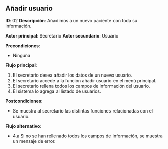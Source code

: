 ## Añadir usuario
**ID**: 02
**Descripción**: Añadimos a un nuevo paciente con toda su 
información.

**Actor principal**: Secretario
**Actor secundario**: Usuario

**Precondiciones**:
* Ninguna

**Flujo principal**:
1. El secretario desea añadir los datos de un nuevo usuario.
1. El secretario accede a la función añadir usuario en el menú 
principal.
1. El secretario rellena todos los campos de información del 
usuario.
1. El sistema lo agrega al listado de usuarios.

**Postcondiciones**: 
* Se muestra al secretario las distintas funciones relacionadas con 
el usuario.

**Flujo alternativo**:
* 4.a Si no se han rellenado todos los campos de información, se muestra 
un mensaje de error.

